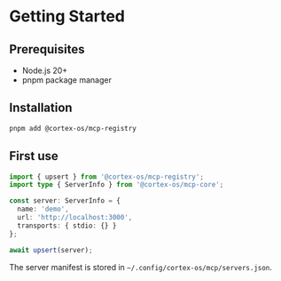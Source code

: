 # Getting Started

## Prerequisites

- Node.js 20+
- pnpm package manager

## Installation

```bash
pnpm add @cortex-os/mcp-registry
```

## First use

```ts
import { upsert } from '@cortex-os/mcp-registry';
import type { ServerInfo } from '@cortex-os/mcp-core';

const server: ServerInfo = {
  name: 'demo',
  url: 'http://localhost:3000',
  transports: { stdio: {} }
};

await upsert(server);
```

The server manifest is stored in `~/.config/cortex-os/mcp/servers.json`.
